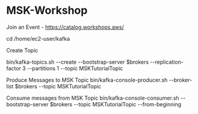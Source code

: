 # MSK-Workshop

Join an Event - https://catalog.workshops.aws/



cd /home/ec2-user/kafka

Create Topic 

bin/kafka-topics.sh --create --bootstrap-server $brokers --replication-factor 3 --partitions 1 --topic MSKTutorialTopic

Produce Messages to MSK Topic 
bin/kafka-console-producer.sh --broker-list $brokers --topic MSKTutorialTopic

Consume messages from MSK Topic
bin/kafka-console-consumer.sh --bootstrap-server $brokers --topic MSKTutorialTopic --from-beginning
